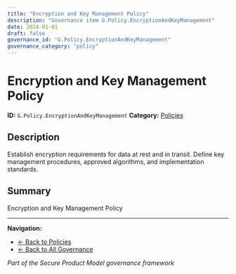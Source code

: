 ```yaml
---
title: "Encryption and Key Management Policy"
description: "Governance item G.Policy.EncryptionAndKeyManagement"
date: 2024-01-01
draft: false
governance_id: "G.Policy.EncryptionAndKeyManagement"
governance_category: "policy"
---
```


# Encryption and Key Management Policy

**ID:** `G.Policy.EncryptionAndKeyManagement`
**Category:** [Policies](../)

## Description

Establish encryption requirements for data at rest and in transit. Define key management procedures, approved algorithms, and implementation standards.

## Summary

Encryption and Key Management Policy


---

**Navigation:**
- [← Back to Policies](../)
- [← Back to All Governance](/governance/)

*Part of the Secure Product Model governance framework*
